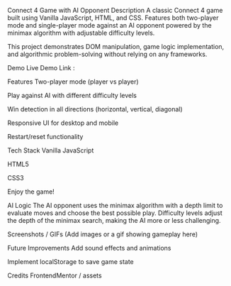 Connect 4 Game with AI Opponent
Description
A classic Connect 4 game built using Vanilla JavaScript, HTML, and CSS.
Features both two-player mode and single-player mode against an AI opponent powered by the minimax algorithm with adjustable difficulty levels.

This project demonstrates DOM manipulation, game logic implementation, and algorithmic problem-solving without relying on any frameworks.

Demo
Live Demo Link :

Features
Two-player mode (player vs player)

Play against AI with different difficulty levels

Win detection in all directions (horizontal, vertical, diagonal)

Responsive UI for desktop and mobile

Restart/reset functionality

Tech Stack
Vanilla JavaScript

HTML5

CSS3

Enjoy the game!

AI Logic
The AI opponent uses the minimax algorithm with a depth limit to evaluate moves and choose the best possible play.
Difficulty levels adjust the depth of the minimax search, making the AI more or less challenging.

Screenshots / GIFs
(Add images or a gif showing gameplay here)

Future Improvements
Add sound effects and animations

Implement localStorage to save game state

Credits
FrontendMentor / assets
